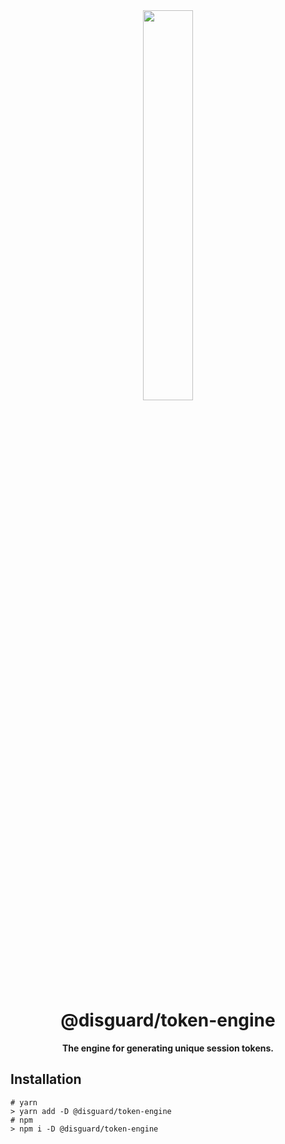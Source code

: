 <div align="center">
<img src="https://imgur.com/JSYF54V.png" align="center" width="40%" alt="">

# @disguard/token-engine

**The engine for generating unique session tokens.**

</div>

## Installation

```shell
# yarn
> yarn add -D @disguard/token-engine
# npm 
> npm i -D @disguard/token-engine
```
